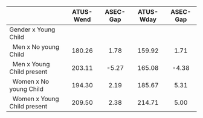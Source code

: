 
|                      |    ATUS-Wend |     ASEC-Gap |    ATUS-Wday |     ASEC-Gap |
| -------------------- | :----------: | :----------: | :----------: | :----------: |
| Gender x Young Child |              |              |              |              |
| &nbsp;&nbsp;Men x No young Child |       180.26 |         1.78 |       159.92 |         1.71 |
| &nbsp;&nbsp;Men x Young Child present |       203.11 |        -5.27 |       165.08 |        -4.38 |
| &nbsp;&nbsp;Women x No young Child |       194.30 |         2.19 |       185.67 |         5.31 |
| &nbsp;&nbsp;Women x Young Child present |       209.50 |         2.38 |       214.71 |         5.00 |

